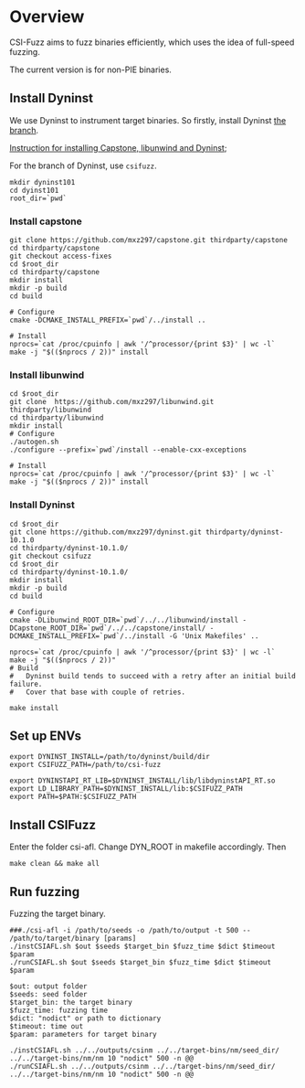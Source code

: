 # Overview
CSI-Fuzz aims to fuzz binaries efficiently, which uses the idea of full-speed fuzzing. 

The current version is for non-PIE binaries.

## Install Dyninst
We use Dyninst to instrument target binaries. So firstly, install Dyninst [the branch](https://github.com/mxz297/dyninst).

[Instruction for installing Capstone, libunwind and Dyninst](https://github.com/iu-parfunc/ShadowGuard/blob/master/bazel.sh); 

For the branch of Dyninst, use `csifuzz`.

```
mkdir dyninst101
cd dyinst101
root_dir=`pwd`
```

### Install capstone

```
git clone https://github.com/mxz297/capstone.git thirdparty/capstone
cd thirdparty/capstone
git checkout access-fixes
cd $root_dir
cd thirdparty/capstone
mkdir install
mkdir -p build
cd build

# Configure
cmake -DCMAKE_INSTALL_PREFIX=`pwd`/../install ..

# Install
nprocs=`cat /proc/cpuinfo | awk '/^processor/{print $3}' | wc -l`
make -j "$(($nprocs / 2))" install
```

### Install libunwind
```
cd $root_dir
git clone  https://github.com/mxz297/libunwind.git thirdparty/libunwind
cd thirdparty/libunwind
mkdir install
# Configure
./autogen.sh
./configure --prefix=`pwd`/install --enable-cxx-exceptions

# Install
nprocs=`cat /proc/cpuinfo | awk '/^processor/{print $3}' | wc -l`
make -j "$(($nprocs / 2))" install
```

### Install Dyninst
```
cd $root_dir
git clone https://github.com/mxz297/dyninst.git thirdparty/dyninst-10.1.0
cd thirdparty/dyninst-10.1.0/
git checkout csifuzz
cd $root_dir
cd thirdparty/dyninst-10.1.0/
mkdir install
mkdir -p build
cd build

# Configure
cmake -DLibunwind_ROOT_DIR=`pwd`/../../libunwind/install -DCapstone_ROOT_DIR=`pwd`/../../capstone/install/ -DCMAKE_INSTALL_PREFIX=`pwd`/../install -G 'Unix Makefiles' ..

nprocs=`cat /proc/cpuinfo | awk '/^processor/{print $3}' | wc -l`
make -j "$(($nprocs / 2))"
# Build
#   Dyninst build tends to succeed with a retry after an initial build failure.
#   Cover that base with couple of retries.

make install
```


## Set up ENVs
```
export DYNINST_INSTALL=/path/to/dyninst/build/dir
export CSIFUZZ_PATH=/path/to/csi-fuzz

export DYNINSTAPI_RT_LIB=$DYNINST_INSTALL/lib/libdyninstAPI_RT.so
export LD_LIBRARY_PATH=$DYNINST_INSTALL/lib:$CSIFUZZ_PATH
export PATH=$PATH:$CSIFUZZ_PATH
```
## Install CSIFuzz
Enter the folder csi-afl.
Change DYN_ROOT in makefile accordingly. Then
```
make clean && make all
```

## Run fuzzing

Fuzzing the target binary.

```
###./csi-afl -i /path/to/seeds -o /path/to/output -t 500 -- /path/to/target/binary [params]
./instCSIAFL.sh $out $seeds $target_bin $fuzz_time $dict $timeout $param
./runCSIAFL.sh $out $seeds $target_bin $fuzz_time $dict $timeout $param
```

    $out: output folder
    $seeds: seed folder
    $target_bin: the target binary
    $fuzz_time: fuzzing time
    $dict: "nodict" or path to dictionary
    $timeout: time out
    $param: parameters for target binary


```
./instCSIAFL.sh ../../outputs/csinm ../../target-bins/nm/seed_dir/ ../../target-bins/nm/nm 10 "nodict" 500 -n @@
./runCSIAFL.sh ../../outputs/csinm ../../target-bins/nm/seed_dir/ ../../target-bins/nm/nm 10 "nodict" 500 -n @@
```
